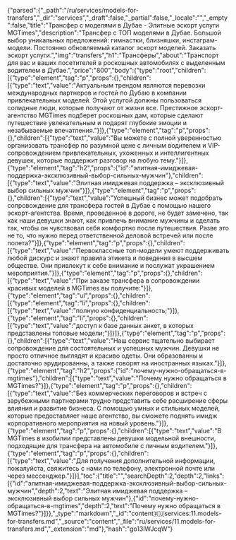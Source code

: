 {"parsed":{"_path":"/ru/services/models-for-transfers","_dir":"services","_draft":false,"_partial":false,"_locale":"","_empty":false,"title":"Трансфер с моделями в Дубае - Элитные эскорт услуги MGTimes","description":"Трансфер с ТОП моделями в Дубае. Большой выбор уникальных предложений: гимнастки, близняшки, инстаграм-модели. Постоянно обновляемый каталог эскорт моделей. Заказать эскорт услуги.","img":"transfers","h1":"Трансферы","about":"Транспорт для вас и ваших посетителей в роскошных автомобилях с выделенным водителем в Дубае.","price":"800","body":{"type":"root","children":[{"type":"element","tag":"p","props":{},"children":[{"type":"text","value":"Актуальным трендом являются перевозки международных партнеров и гостей по Дубаю в компании привлекательных моделей. Этой услугой должны пользоваться солидные люди, которые получают от жизни все. Престижное эскорт-агентство MGTimes подберет роскошных дам, которые сделают путешествие увлекательным и подарят глубокие эмоции и незабываемые впечатления."}]},{"type":"element","tag":"p","props":{},"children":[{"type":"text","value":"Вы можете с полной уверенностью организовать трансфер по разумной цене с личным водителем и VIP-сопровождением привлекательных, ухоженных и интеллигентных девушек, которые поддержит разговор на любую тему."}]},{"type":"element","tag":"h2","props":{"id":"элитная-имиджевая-поддержка-эксклюзивный-выбор-сильных-мужчин"},"children":[{"type":"text","value":"Элитная имиджевая поддержка – эксклюзивный выбор сильных мужчин"}]},{"type":"element","tag":"p","props":{},"children":[{"type":"text","value":"Успешный бизнес может подобрать сопровождение для трансфера гостей в Дубае с помощью нашего эскорт-агентства. Время, проведенное в дороге, не будет замечено, так как наши девушки знают, как привлечь внимание мужчины и сделать так, чтобы он чувствовал себя комфортно после путешествия. Разве это не то, что нужно перед ответственной деловой встречей или после полета?"}]},{"type":"element","tag":"p","props":{},"children":[{"type":"text","value":"Первоклассные топ-модели умеют поддерживать любой дискурс и знают правила этикета и поведения в высшем обществе. Они привлекут к себе внимание и послужат украшением мероприятия."}]},{"type":"element","tag":"p","props":{},"children":[{"type":"text","value":"При заказе трансфера в сопровождении красивых моделей в MGTimes вы получите:"}]},{"type":"element","tag":"ul","props":{},"children":[{"type":"element","tag":"li","props":{},"children":[{"type":"text","value":"полную конфиденциальность;"}]},{"type":"element","tag":"li","props":{},"children":[{"type":"text","value":"доступ к базе данных анкет, в которых представлены топовые модели;"}]}]},{"type":"element","tag":"p","props":{},"children":[{"type":"text","value":"Наш сервис тщательно выбирает сопровождение для состоятельных и успешных мужчин. Девушки не просто отличное выглядят и красиво одеты. Они образованны и достаточно эрудированны, а также говорят на иностранных языках."}]},{"type":"element","tag":"h2","props":{"id":"почему-нужно-обращаться-в-mgtimes"},"children":[{"type":"text","value":"Почему нужно обращаться в MGTimes?"}]},{"type":"element","tag":"p","props":{},"children":[{"type":"text","value":"Без коммерческих переговоров и встреч с зарубежными партнерами трудно представить себе расширение сферы влияния и развитие бизнеса. С помощью умных и стильных моделей, которые предоставляет наше агентство, вы сможете поднять имидж корпоративного мероприятия на новый уровень."}]},{"type":"element","tag":"p","props":{},"children":[{"type":"text","value":"В MGTimes в изобилии представлены девушки модельной внешности, подходящие для трансфера на автомобиле с личным водителем."}]},{"type":"element","tag":"p","props":{},"children":[{"type":"text","value":"Для получения дополнительной информации, пожалуйста, свяжитесь с нами по телефону, электронной почте или через мессенджер."}]}],"toc":{"title":"","searchDepth":2,"depth":2,"links":[{"id":"элитная-имиджевая-поддержка-эксклюзивный-выбор-сильных-мужчин","depth":2,"text":"Элитная имиджевая поддержка – эксклюзивный выбор сильных мужчин"},{"id":"почему-нужно-обращаться-в-mgtimes","depth":2,"text":"Почему нужно обращаться в MGTimes?"}]}},"_type":"markdown","_id":"content:ru:services:11.models-for-transfers.md","_source":"content","_file":"ru/services/11.models-for-transfers.md","_extension":"md"},"hash":"go13lWJcqW"}